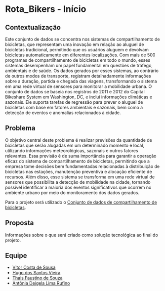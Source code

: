 # Rota_Bikers - Início

## Contextualização

<!-- Contexto necessário para entender o problema a ser abordado. -->
<!-- 
Segundo os responsáveis da base de dados: "Este conjunto de dados contém a contagem horária e diária de bicicletas alugadas entre os anos de 2011 e 2012 no sistema de bicicletas compartilhadas com as informações meteorológicas e sazonais correspondentes.
Os sistemas de compartilhamento de bicicletas são a nova geração de aluguel de bicicletas tradicionais, onde todo o processo, desde a adesão, aluguel e devolução, tornou-se automático. Através desses sistemas, o usuário pode facilmente alugar uma bicicleta em uma determinada posição e retornar em outra posição. Atualmente, existem cerca de 500 programas de compartilhamento de bicicletas em todo o mundo, compostos por mais de 500 mil bicicletas. Hoje, existe um grande interesse nestes sistemas de compartilhamento de bicicletas no mundo real, as características dos dados gerados por esses sistemas os tornam atraentes para a pesquisa. Ao contrário de outros serviços de transporte, como ônibus ou metrô, a duração da viagem e a posição de partida e chegada são explicitamente registradas nesses sistemas. Esse recurso transforma o sistema de compartilhamento de bicicletas em uma rede de sensores virtuais que pode ser usada para detectar a mobilidade na cidade. Assim, espera-se que a maioria dos eventos importantes na cidade possam ser detectados através do monitoramento desses dados." -->

Este conjunto de dados se concentra nos sistemas de compartilhamento de bicicletas, que representam uma inovação em relação ao aluguel de bicicletas tradicional, permitindo que os usuários aluguem e devolvam bicicletas automaticamente em diferentes localizações. Com mais de 500 programas de compartilhamento de bicicletas em todo o mundo, esses sistemas desempenham um papel fundamental em questões de tráfego, ambientais e de saúde. Os dados gerados por esses sistemas, ao contrário de outros modos de transporte, registram detalhadamente informações sobre a duração, partida e chegada das viagens, transformando o sistema em uma rede virtual de sensores para monitorar a mobilidade urbana. O conjunto de dados se baseia nos registros de 2011 e 2012 do Capital Bikeshare System em Washington, DC, e inclui informações climáticas e sazonais. Ele suporta tarefas de regressão para prever o aluguel de bicicletas com base em fatores ambientais e sazonais, bem como a detecção de eventos e anomalias relacionados à cidade.

## Problema

<!-- O real problema que será abordado no projeto. -->

O objetivo central deste problema é realizar previsões da quantidade de bicicletas que serão alugadas em um determinado momento e local, utilizando informações meteorológicas, sazonais e outros fatores relevantes. Essa previsão é de suma importância para garantir a operação eficaz do sistema de compartilhamento de bicicletas, permitindo que a empresa tome decisões bem fundamentadas relacionadas à distribuição de bicicletas nas estações, manutenção preventiva e alocação eficiente de recursos. Além disso, esse sistema se transforma em uma rede virtual de sensores que possibilita a detecção de mobilidade na cidade, tornando possível identificar a maioria dos eventos significativos que ocorrem no ambiente urbano por meio do monitoramento dos dados gerados.

Para o projeto será utilizado o [Conjunto de dados de compartilhamento de bicicletas](https://archive.ics.uci.edu/dataset/275/bike+sharing+dataset).

 <!-- A base é composta de 284 amostras, com 15 atributos e 1 rótulo. Os atributos indicam caracteristicas dos indivíduos, como a idade, gênero e se o paciente fuma, além disso, existem atributos que podem ser resultado da presença do câncer de pulmão, como por exemplo, se o paciente apresenta tosse ou cansaço frequente. O rótulo da base indica se o paciente tem ou não câncer de pulmão. -->


## Proposta

Informações sobre o que será criado como solução tecnológica ao final do projeto.

## Equipe

 - [Vitor Costa de Sousa](https://github.com/V1torCS0)
 - [Hugo dos Santos Vieira](https://github.com/HugoSantos-XD)
 - [Thais Faustino de Souza](https://github.com/thaiisfaustino)
 - [Antônia Deigela Lima Rufino](https://github.com/DeigelaLima)
